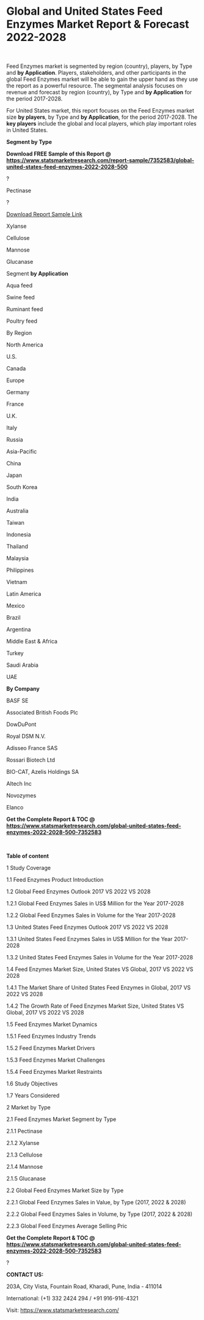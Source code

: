 <h1>Global and United States Feed Enzymes Market Report & Forecast 2022-2028</h1><br/><p>Feed Enzymes market is segmented by region (country), players, by Type and <strong>by Application</strong>. Players, stakeholders, and other participants in the global Feed Enzymes market will be able to gain the upper hand as they use the report as a powerful resource. The segmental analysis focuses on revenue and forecast by region (country), by Type and <strong>by Application</strong> for the period 2017-2028.</p>
 
 
 
 <p>For United States market, this report focuses on the Feed Enzymes market size <strong>by players</strong>, by Type and <strong>by Application</strong>, for the period 2017-2028. The <strong>key players</strong> include the global and local players, which play important roles in United States.</p>
 
 
 
 <p><strong>Segment by Type</strong></p>
 
 
 
 <div><b>Download FREE Sample of this Report @ <a href="https://www.statsmarketresearch.com/download-free-sample/7352583/global-united-states-feed-enzymes-2022-2028-500">https://www.statsmarketresearch.com/report-sample/7352583/global-united-states-feed-enzymes-2022-2028-500</a></b></div>
 
 
 
 <p>? </p>
 
 
 
 <p>Pectinase</p>
 
 
 
 <p>? </p>
 
 
 
 <p><a href="https://www.statsmarketresearch.com/download-free-sample/7352583/global-united-states-feed-enzymes-2022-2028-500">Download Report Sample Link</a></p>
 
 
 
 <p>Xylanse</p>
 
 
 
 <p>Cellulose</p>
 
 
 
 <p>Mannose</p>
 
 
 
 <p>Glucanase</p>
 
 
 
 <p>Segment <strong>by Application</strong></p>
 
 
 
 <p>Aqua feed</p>
 
 
 
 <p>Swine feed</p>
 
 
 
 <p>Ruminant feed</p>
 
 
 
 <p>Poultry feed</p>
 
 
 
 <p>By Region</p>
 
 
 
 <p>North America</p>
 
 
 
 <p>U.S.</p>
 
 
 
 <p>Canada</p>
 
 
 
 <p>Europe</p>
 
 
 
 <p>Germany</p>
 
 
 
 <p>France</p>
 
 
 
 <p>U.K.</p>
 
 
 
 <p>Italy</p>
 
 
 
 <p>Russia</p>
 
 
 
 <p>Asia-Pacific</p>
 
 
 
 <p>China</p>
 
 
 
 <p>Japan</p>
 
 
 
 <p>South Korea</p>
 
 
 
 <p>India</p>
 
 
 
 <p>Australia</p>
 
 
 
 <p>Taiwan</p>
 
 
 
 <p>Indonesia</p>
 
 
 
 <p>Thailand</p>
 
 
 
 <p>Malaysia</p>
 
 
 
 <p>Philippines</p>
 
 
 
 <p>Vietnam</p>
 
 
 
 <p>Latin America</p>
 
 
 
 <p>Mexico</p>
 
 
 
 <p>Brazil</p>
 
 
 
 <p>Argentina</p>
 
 
 
 <p>Middle East & Africa</p>
 
 
 
 <p>Turkey</p>
 
 
 
 <p>Saudi Arabia</p>
 
 
 
 <p>UAE</p>
 
 
 
 <p><strong>By Company</strong></p>
 
 
 
 <p>BASF SE</p>
 
 
 
 <p>Associated British Foods Plc</p>
 
 
 
 <p>DowDuPont</p>
 
 
 
 <p>Royal DSM N.V.</p>
 
 
 
 <p>Adisseo France SAS</p>
 
 
 
 <p>Rossari Biotech Ltd</p>
 
 
 
 <p>BIO-CAT, Azelis Holdings SA</p>
 
 
 
 <p>Altech Inc</p>
 
 
 
 <p>Novozymes</p>
 
 
 
 <p>Elanco</p>
 
 
 
 <div><b>Get the Complete Report & TOC @ <a href="https://www.statsmarketresearch.com/global-united-states-feed-enzymes-2022-2028-500-7352583">https://www.statsmarketresearch.com/global-united-states-feed-enzymes-2022-2028-500-7352583</a></b></div>
 
 
 
 <p><br />
 
 <b>Table of content</b></p>
 
 
 
 <p>1 Study Coverage<br />
 
 1.1 Feed Enzymes Product Introduction<br />
 
 1.2 Global Feed Enzymes Outlook 2017 VS 2022 VS 2028<br />
 
 1.2.1 Global Feed Enzymes Sales in US$ Million for the Year 2017-2028<br />
 
 1.2.2 Global Feed Enzymes Sales in Volume for the Year 2017-2028<br />
 
 1.3 United States Feed Enzymes Outlook 2017 VS 2022 VS 2028<br />
 
 1.3.1 United States Feed Enzymes Sales in US$ Million for the Year 2017-2028<br />
 
 1.3.2 United States Feed Enzymes Sales in Volume for the Year 2017-2028<br />
 
 1.4 Feed Enzymes Market Size, United States VS Global, 2017 VS 2022 VS 2028<br />
 
 1.4.1 The Market Share of United States Feed Enzymes in Global, 2017 VS 2022 VS 2028<br />
 
 1.4.2 The Growth Rate of Feed Enzymes Market Size, United States VS Global, 2017 VS 2022 VS 2028<br />
 
 1.5 Feed Enzymes Market Dynamics<br />
 
 1.5.1 Feed Enzymes Industry Trends<br />
 
 1.5.2 Feed Enzymes Market Drivers<br />
 
 1.5.3 Feed Enzymes Market Challenges<br />
 
 1.5.4 Feed Enzymes Market Restraints<br />
 
 1.6 Study Objectives<br />
 
 1.7 Years Considered<br />
 
 2 Market by Type<br />
 
 2.1 Feed Enzymes Market Segment by Type<br />
 
 2.1.1 Pectinase<br />
 
 2.1.2 Xylanse<br />
 
 2.1.3 Cellulose<br />
 
 2.1.4 Mannose<br />
 
 2.1.5 Glucanase<br />
 
 2.2 Global Feed Enzymes Market Size by Type<br />
 
 2.2.1 Global Feed Enzymes Sales in Value, by Type (2017, 2022 & 2028)<br />
 
 2.2.2 Global Feed Enzymes Sales in Volume, by Type (2017, 2022 & 2028)<br />
 
 2.2.3 Global Feed Enzymes Average Selling Pric</p>
 
 
 
 <div><b>Get the Complete Report & TOC @ <a href="https://www.statsmarketresearch.com/global-united-states-feed-enzymes-2022-2028-500-7352583">https://www.statsmarketresearch.com/global-united-states-feed-enzymes-2022-2028-500-7352583</a></b></div>
 
 
 
 <p>? </p>
 
 
 
 <p><b>CONTACT US:</b><br />
 
 203A, City Vista, Fountain Road, Kharadi, Pune, India - 411014<br />
 
 International: (+1) 332 2424 294 / +91 916-916-4321<br />
 
 Visit: <a href="https://www.statsmarketresearch.com/">https://www.statsmarketresearch.com/</a></p>